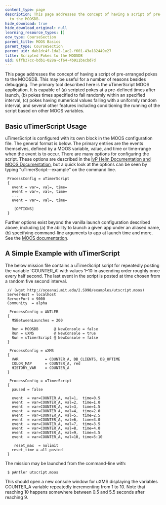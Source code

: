 ```yaml
---
content_type: page
description: This page addresses the concept of having a script of pre-arranged pokes
  to the MOOSDB.
hide_download: true
hide_download_original: null
learning_resource_types: []
ocw_type: CourseSection
parent_title: MOOS Basics
parent_type: CourseSection
parent_uid: dab1dc4f-1da2-1ac2-f601-43a182449e27
title: Scripted Pokes to the MOOSDB
uid: 8ffb37cc-bdb1-028a-cf64-4b911bacbd7d
---
```


This page addresses the concept of having a script of pre-arranged pokes to the MOOSDB. This may be useful for a number of reasons besides debugging. The primary tool described here is the uTimerScript MOOS application. It is capable of (a) scripted pokes at a pre-defined times after launch, (b) pokes times specified to fall randomly within an specified interval, (c) pokes having numerical values falling with a uniformly random interval, and several other features including conditioning the running of the script based on other MOOS variables.

Basic uTimerScript Usage
------------------------

uTimerScript is configured with its own block in the MOOS configuration file. The general format is below. The primary entries are the events themselves, defined by a MOOS variable, value, and time or time-range when the event is to occur. There are many options for configuring the script. These options are described in the [IvP Helm Documentation and MOOS Documentation](http://oceanai.mit.edu/moos-ivp/docs.html), but a quick look at the options can be seen by typing "uTimerScript—example" on the command line.

```
 ProcessConfig = uTimerScript
 {
   event = var=, val=, time=
   event = var=, val=, time=
   ...
   event = var=, val=, time=

    [OPTIONS]
 } 
```

Further options exist beyond the vanilla launch configuration described above, including (a) the ability to launch a given app under an aliased name, (b) specifying command-line arguments to app at launch time and more. See the [MOOS documentation](http://www.robots.ox.ac.uk/~mobile/MOOS/wiki/pmwiki.php/Main/Documentation).

A Simple Example with uTimerScript
----------------------------------

The below mission file contains a uTimerScript script for repeatedly posting the variable 'COUNTER\_A' with values 1–10 in ascending order roughly once every half second. The last event in the script is posted at time chosen from a random five second interval.

```
 // (wget http://oceanai.mit.edu/2.S998/examples/utscript.moos)
 ServerHost = localhost
 ServerPort = 9000
 Community  = alpha

  ProcessConfig = ANTLER
 {
   MSBetweenLaunches = 200

   Run = MOOSDB       @ NewConsole = false
   Run = uXMS         @ NewConsole = true
   Run = uTimerScript @ NewConsole = false
 }

  ProcessConfig = uXMS
 {
   VAR            = COUNTER_A, DB_CLIENTS, DB_UPTIME
   COLOR_MAP      = COUNTER_A, red
   HISTORY_VAR    = COUNTER_A
 }

  ProcessConfig = uTimerScript
 {
   paused = false

   event  = var=COUNTER_A, val=1,  time=0.5
   event  = var=COUNTER_A, val=2,  time=1.0
   event  = var=COUNTER_A, val=3,  time=1.5
   event  = var=COUNTER_A, val=4,  time=2.0
   event  = var=COUNTER_A, val=5,  time=2.5
   event  = var=COUNTER_A, val=6,  time=3.0
   event  = var=COUNTER_A, val=7,  time=3.5
   event  = var=COUNTER_A, val=8,  time=4.0
   event  = var=COUNTER_A, val=9,  time=4.5
   event  = var=COUNTER_A, val=10, time=5:10

    reset_max  = nolimit
   reset_time = all-posted
 } 
```

The mission may be launched from the command-line with:

```
 $ pAntler utscript.moos 
```

This should open a new console window for uXMS displaying the variables COUNTER\_A variable repeatedly incrementing from 1 to 10. Note that reaching 10 happens somewhere between 0.5 and 5.5 seconds after reaching 9.